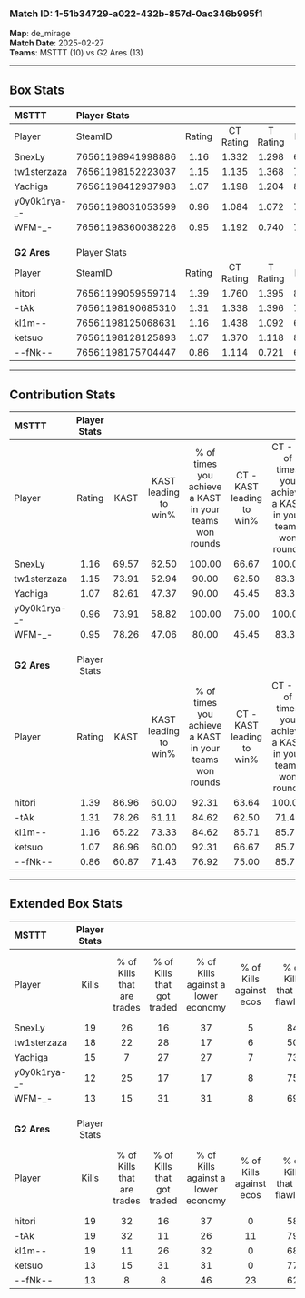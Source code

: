 ### Match ID: 1-51b34729-a022-432b-857d-0ac346b995f1  
**Map**: de_mirage  
**Match Date**: 2025-02-27  
**Teams**: MSTTT (10) vs G2 Ares (13)  

---  

## Box Stats  

| **MSTTT**    | Player Stats      |        |           |          |       |      |       |         |        |      |     |
| :- | :- | :-: | :-: | :-: | :-: | :-: | :-: | :-: | :-: | :-: | :-: |
| Player       | SteamID           | Rating | CT Rating | T Rating | KAST  | ADR  | Kills | Assists | Deaths | K/D  | HS% |
| SnexLy       | 76561198941998886 |  1.16  |   1.332   |  1.298   | 69.57 | 71.3 |  19   |    4    |   16   | 1.19 | 42  |
| tw1sterzaza  | 76561198152223037 |  1.15  |   1.135   |  1.368   | 73.91 | 84.7 |  18   |    4    |   18   | 1.00 | 72  |
| Yachiga      | 76561198412937983 |  1.07  |   1.198   |  1.204   | 82.61 | 77.0 |  15   |    4    |   18   | 0.83 | 66  |
| y0y0k1rya-_- | 76561198031053599 |  0.96  |   1.084   |  1.072   | 73.91 | 69.4 |  12   |    7    |   15   | 0.80 | 16  |
| WFM-_-       | 76561198360038226 |  0.95  |   1.192   |  0.740   | 78.26 | 60.0 |  13   |    6    |   17   | 0.76 | 38  |
|              |                   |        |           |          |       |      |       |         |        |      |     |
|              |                   |        |           |          |       |      |       |         |        |      |     |
|              |                   |        |           |          |       |      |       |         |        |      |     |
| **G2 Ares**  | Player Stats      |        |           |          |       |      |       |         |        |      |     |
| Player       | SteamID           | Rating | CT Rating | T Rating | KAST  | ADR  | Kills | Assists | Deaths | K/D  | HS% |
| hitori       | 76561199059559714 |  1.39  |   1.760   |  1.395   | 86.96 | 92.0 |  19   |    8    |   15   | 1.27 | 15  |
| -tAk         | 76561198190685310 |  1.31  |   1.338   |  1.396   | 78.26 | 88.2 |  19   |    6    |   15   | 1.27 | 57  |
| kl1m--       | 76561198125068631 |  1.16  |   1.438   |  1.092   | 65.22 | 85.4 |  19   |    1    |   16   | 1.19 | 15  |
| ketsuo       | 76561198128125893 |  1.07  |   1.370   |  1.118   | 86.96 | 71.2 |  13   |    7    |   16   | 0.81 | 61  |
| --fNk--      | 76561198175704447 |  0.86  |   1.114   |  0.721   | 60.87 | 65.1 |  13   |    6    |   16   | 0.81 | 53  |
---  

## Contribution Stats  

| **MSTTT**    | Player Stats |       |                      |                                                        |                           |                                                             |                          |                                                            |
| :- | :-: | :-: | :-: | :-: | :-: | :-: | :-: | :-: |
| Player       |    Rating    | KAST  | KAST leading to win% | % of times you achieve a KAST in your teams won rounds | CT - KAST leading to win% | CT - % of times you achieve a KAST in your teams won rounds | T - KAST leading to win% | T - % of times you achieve a KAST in your teams won rounds |
| SnexLy       |     1.16     | 69.57 |        62.50         |                         100.00                         |           66.67           |                           100.00                            |          57.14           |                           100.00                           |
| tw1sterzaza  |     1.15     | 73.91 |        52.94         |                         90.00                          |           62.50           |                            83.33                            |          44.44           |                           100.00                           |
| Yachiga      |     1.07     | 82.61 |        47.37         |                         90.00                          |           45.45           |                            83.33                            |          50.00           |                           100.00                           |
| y0y0k1rya-_- |     0.96     | 73.91 |        58.82         |                         100.00                         |           75.00           |                           100.00                            |          44.44           |                           100.00                           |
| WFM-_-       |     0.95     | 78.26 |        47.06         |                         80.00                          |           45.45           |                            83.33                            |          50.00           |                           75.00                            |
|              |              |       |                      |                                                        |                           |                                                             |                          |                                                            |
|              |              |       |                      |                                                        |                           |                                                             |                          |                                                            |
|              |              |       |                      |                                                        |                           |                                                             |                          |                                                            |
| **G2 Ares**  | Player Stats |       |                      |                                                        |                           |                                                             |                          |                                                            |
| Player       |    Rating    | KAST  | KAST leading to win% | % of times you achieve a KAST in your teams won rounds | CT - KAST leading to win% | CT - % of times you achieve a KAST in your teams won rounds | T - KAST leading to win% | T - % of times you achieve a KAST in your teams won rounds |
| hitori       |     1.39     | 86.96 |        60.00         |                         92.31                          |           63.64           |                           100.00                            |          55.56           |                           83.33                            |
| -tAk         |     1.31     | 78.26 |        61.11         |                         84.62                          |           62.50           |                            71.43                            |          60.00           |                           100.00                           |
| kl1m--       |     1.16     | 65.22 |        73.33         |                         84.62                          |           85.71           |                            85.71                            |          62.50           |                           83.33                            |
| ketsuo       |     1.07     | 86.96 |        60.00         |                         92.31                          |           66.67           |                            85.71                            |          54.55           |                           100.00                           |
| --fNk--      |     0.86     | 60.87 |        71.43         |                         76.92                          |           75.00           |                            85.71                            |          66.67           |                           66.67                            |
---  

## Extended Box Stats  

| **MSTTT**    | Player Stats |                            |                            |                                    |                         |                              |                                 |        |                             |                                     |                          |                               |                            |
| :- | :-: | :-: | :-: | :-: | :-: | :-: | :-: | :-: | :-: | :-: | :-: | :-: | :-: |
| Player       |    Kills     | % of Kills that are trades | % of Kills that got traded | % of Kills against a lower economy | % of Kills against ecos | % of Kills that are flawless | % of Kills that are close duels | Deaths | % of Deaths that get traded | % of Deaths against a lower economy | % of Deaths against ecos | % of Deaths that are flawless | % of Deaths that are close |
| SnexLy       |      19      |             26             |             16             |                 37                 |            5            |              84              |                5                |   16   |             13              |                 13                  |            6             |              69               |             6              |
| tw1sterzaza  |      18      |             22             |             28             |                 17                 |            6            |              50              |               17                |   18   |             17              |                 11                  |            0             |              72               |             11             |
| Yachiga      |      15      |             7              |             27             |                 27                 |            7            |              73              |                0                |   18   |             22              |                 17                  |            6             |              56               |             11             |
| y0y0k1rya-_- |      12      |             25             |             17             |                 17                 |            8            |              75              |                8                |   15   |             27              |                 13                  |            0             |              73               |             7              |
| WFM-_-       |      13      |             15             |             31             |                 31                 |            8            |              69              |                8                |   17   |             12              |                  6                  |            0             |              76               |             6              |
|              |              |                            |                            |                                    |                         |                              |                                 |        |                             |                                     |                          |                               |                            |
|              |              |                            |                            |                                    |                         |                              |                                 |        |                             |                                     |                          |                               |                            |
|              |              |                            |                            |                                    |                         |                              |                                 |        |                             |                                     |                          |                               |                            |
| **G2 Ares**  | Player Stats |                            |                            |                                    |                         |                              |                                 |        |                             |                                     |                          |                               |                            |
| Player       |    Kills     | % of Kills that are trades | % of Kills that got traded | % of Kills against a lower economy | % of Kills against ecos | % of Kills that are flawless | % of Kills that are close duels | Deaths | % of Deaths that get traded | % of Deaths against a lower economy | % of Deaths against ecos | % of Deaths that are flawless | % of Deaths that are close |
| hitori       |      19      |             32             |             16             |                 37                 |            0            |              58              |                5                |   15   |             40              |                 20                  |            0             |              60               |             7              |
| -tAk         |      19      |             32             |             11             |                 26                 |           11            |              79              |               16                |   15   |             13              |                 13                  |            0             |              53               |             7              |
| kl1m--       |      19      |             11             |             26             |                 32                 |            0            |              68              |                5                |   16   |             19              |                 25                  |            6             |              75               |             13             |
| ketsuo       |      13      |             15             |             31             |                 31                 |            0            |              77              |                8                |   16   |             38              |                 25                  |            0             |              63               |             13             |
| --fNk--      |      13      |             8              |             8              |                 46                 |           23            |              62              |                8                |   16   |              6              |                 19                  |            0             |              88               |             0              |

